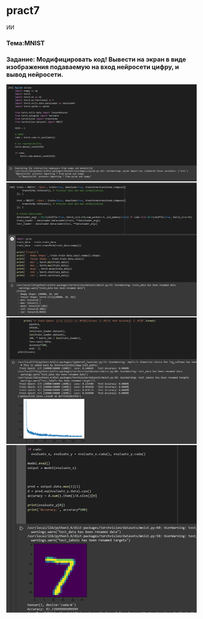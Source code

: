 # pract7
ИИ
### Тема:MNIST
### Задание: Модифицировать код! Вывести на экран в виде изображения подаваемую на вход нейросети цифру, и вывод нейросети. 
![](https://github.com/Kotenka/pract7/blob/master/Screenshot_1.png)
![](https://github.com/Kotenka/pract7/blob/master/Screenshot_2.png)
![](https://github.com/Kotenka/pract7/blob/master/Screenshot_3.png)
![](https://github.com/Kotenka/pract7/blob/master/TWjmiP_7Llk.jpg)
